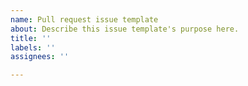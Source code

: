 ```yaml
---
name: Pull request issue template
about: Describe this issue template's purpose here.
title: ''
labels: ''
assignees: ''

---
```



